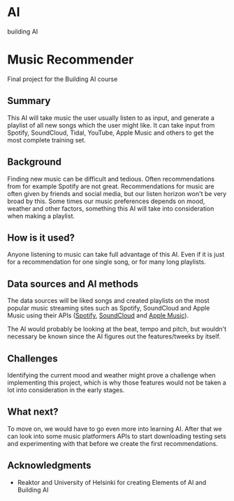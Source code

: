 # AI
building AI 

# Music Recommender

Final project for the Building AI course

## Summary

This AI will take music the user usually listen to as input, and generate a playlist of all new songs which the user might like. It can take input from Spotify, SoundCloud, Tidal, YouTube, Apple Music and others to get the most complete training set.


## Background

Finding new music can be difficult and tedious. Often recommendations from for example Spotify are not great. Recommendations for music are often given by friends and social media, but our listen horizon won't be very broad by this. Some times our music preferences depends on mood, weather and other factors, something this AI will take into consideration when making a playlist. 


## How is it used?

Anyone listening to music can take full advantage of this AI. Even if it is just for a recommendation for one single song, or for many long playlists.



## Data sources and AI methods

The data sources will be liked songs and created playlists on the most popular music streaming sites such as Spotify, SoundCloud and Apple Music using their APIs ([Spotify](https://developer.spotify.com/documentation/web-api/), [SoundCloud](https://developers.soundcloud.com) and [Apple Music](https://developer.apple.com/documentation/applemusicapi/)). 

The AI would probably be looking at the beat, tempo and pitch, but wouldn't necessary be known since the AI figures out the features/tweeks by itself.


## Challenges

Identifying the current mood and weather might prove a challenge when implementing this project, which is why those features would not be taken a lot into consideration in the early stages.


## What next?

To move on, we would have to go even more into learning AI. After that we can look into some music platformers APIs to start downloading testing sets and experimenting with that before we create the first recommendations.


## Acknowledgments

* Reaktor and University of Helsinki for creating Elements of AI and Building AI
